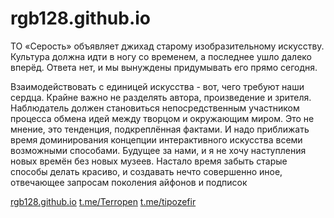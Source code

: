 # rgb128.github.io

ТО &laquo;Серость&raquo; объявляет джихад старому изобразительному искусству. Культура должна идти в ногу со временем, а последнее ушло далеко вперёд. Ответа нет, и мы вынуждены придумывать его прямо сегодня.

Взаимодействовать с единицей искусства - вот, чего требуют наши сердца. Крайне важно не разделять автора, произведение и зрителя. Наблюдатель должен становиться непосредственным участником процесса обмена идей между творцом и окружающим миром. Это не мнение, это тенденция, подкреплённая фактами. И надо приближать время доминирования концепции интерактивного искусства всеми возможными способами. Будущее за нами, и я не хочу наступления новых времён без новых музеев. Настало время забыть старые способы делать красиво, и создавать нечто совершенно иное, отвечающее запросам поколения айфонов и подписок

[rgb128.github.io](https://rgb128.github.io) [t.me/Terropen](Terropen) [t.me/tipozefir](Tipozefir)
